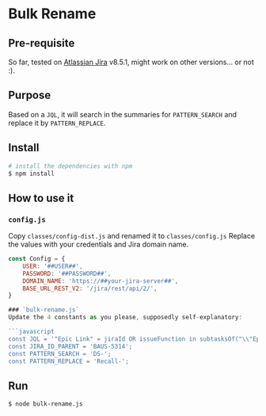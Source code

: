 # Bulk Rename

## Pre-requisite
So far, tested on [Atlassian Jira](https://www.atlassian.com/software/jira) v8.5.1, might work on other versions... or not :).

## Purpose
Based on a `JQL`, it will search in the summaries for `PATTERN_SEARCH` and replace it by `PATTERN_REPLACE`.


## Install
```bash
# install the dependencies with npm
$ npm install
```

## How to use it

### `config.js`
Copy `classes/config-dist.js` and renamed it to `classes/config.js`
Replace the values with your credentials and Jira domain name.

```javascript
const Config = {
    USER: '##USER##',
    PASSWORD: '##PASSWORD##',
    DOMAIN_NAME: 'https://##your-jira-server##',
    BASE_URL_REST_V2: '/jira/rest/api/2/',
}

### `bulk-rename.js`
Update the 4 constants as you please, supposedly self-explanatory:

```javascript
const JQL = '"Epic Link" = jiraId OR issueFunction in subtasksOf("\\"Epic Link\\"=jiraId")';
const JIRA_ID_PARENT = 'BAUS-5314';
const PATTERN_SEARCH = 'DS-';
const PATTERN_REPLACE = 'Recall-';
```

## Run
```bash
$ node bulk-rename.js
```
